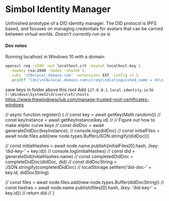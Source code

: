 # Simbol Identity Manager

Unfinished prototype of a DID identity manager. The DID protocol is IPFS based, and focuses on managing credentials for avatars that can be carried between virtual worlds. *Doesn't currently run as is*

#### Dev notes

Running localhost in Windows 10 with a domain:

```bash
openssl req -x509 -out localhost.crt -keyout localhost.key \
  -newkey rsa:2048 -nodes -sha256 \
  -subj '/CN=local.domain.com' -extensions EXT -config <( \
   printf "[dn]\nCN=local.domain.com\n[req]\ndistinguished_name = dn\n[EXT]\nsubjectAltName=DNS:local.domain.com\nkeyUsage=digitalSignature\nextendedKeyUsage=serverAuth")
```

save keys in folder above this root
Add `127.0.0.1 local.identity.io` to `C:\Windows\System32\drivers\etc\hosts`
https://www.thewindowsclub.com/manage-trusted-root-certificates-windows

// async function register() {
//   const key = await getKey(Math.random())
//   const keyInstance = await getKeyInstance(key.id)
//    // Figure out how to make eliptic curve keys
//   const didDoc = await generateDidDoc(keyInstance);
//   console.log(didDoc)
//   const initialFiles = await node.files.add(new node.types.Buffer(JSON.stringify(didDoc)))
	
//   const initialHashes = await node.name.publish(initialFiles[0].hash, {key: 'did-key-' + key.id})
//   console.log(initialHashes)
//   const did = generateDid(initialHashes.name)
//   const completedDidDoc = completeDidDoc(didDoc, did)
//   const didDocString = JSON.stringify(completedDidDoc)
//   localStorage.setItem('did-doc-' + key.id, didDocString)

//   const files = await node.files.add(new node.types.Buffer(didDocString))
//   const hashes = await node.name.publish(files[0].hash, {key: 'did-key-' + key.id})
//   return did
// }